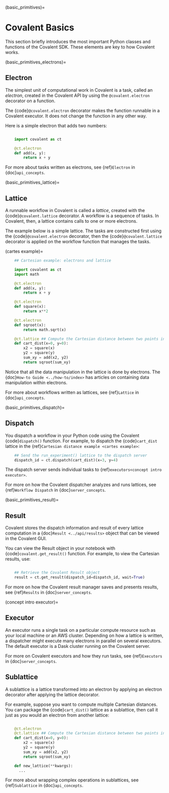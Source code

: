 (basic_primitives)=
# Covalent Basics

This section briefly introduces the most important Python classes and functions of the Covalent SDK. These elements are key to how Covalent works.


(basic_primitives_electrons)=
## Electron

The simplest unit of computational work in Covalent is a task, called an *electron*, created in the Covalent API by using the ``@covalent.electron`` decorator on a function.

The {code}`@covalent.electron` decorator makes the function runnable in a Covalent executor. It does not change the function in any other way.

Here is a simple electron that adds two numbers:

```python

    import covalent as ct

    @ct.electron
    def add(x, y):
        return x + y
```

For more about tasks written as electrons, see {ref}`Electron` in {doc}`api_concepts`.


(basic_primitives_lattice)=
## Lattice

A runnable workflow in Covalent is called a *lattice*, created with the {code}`@covalent.lattice` decorator. A workflow is a sequence of tasks. In Covalent, then, a lattice contains calls to one or more electrons.

The example below is a simple lattice. The tasks are constructed first using the {code}`@covalent.electron` decorator, then the {code}`@covalent.lattice` decorator is applied on the workflow function that manages the tasks.

(cartes example)=


```python
    ## Cartesian example: electrons and lattice

    import covalent as ct
    import math

    @ct.electron
    def add(x, y):
        return x + y

    @ct.electron
    def square(x):
        return x**2

    @ct.electron
    def sqroot(x):
        return math.sqrt(x)

    @ct.lattice ## Compute the Cartesian distance between two points in 2D
    def cart_dist(x=0, y=0):
        x2 = square(x)
        y2 = square(y)
        sum_xy = add(x2, y2)
        return sqroot(sum_xy)

```

Notice that all the data manipulation in the lattice is done by electrons. The {doc}`How-to Guide <../how-to/index>` has articles on containing data manipulation within electrons.

For more about workflows written as lattices, see {ref}`Lattice` in {doc}`api_concepts`.


(basic_primitives_dispatch)=
## Dispatch

You dispatch a workflow in your Python code using the Covalent {code}`dispatch()` function. For example, to dispatch the {code}`cart_dist` lattice in the {ref}`Cartesian distance example <cartes example>`:

```python
    ## Send the run_experiment() lattice to the dispatch server
    dispatch_id = ct.dispatch(cart_dist)(x=3, y=4)
```

The dispatch server sends individual tasks to {ref}`executors<concept intro executor>`.

For more on how the Covalent dispatcher analyzes and runs lattices, see {ref}`Workflow Dispatch` in {doc}`server_concepts`.


(basic_primitives_result)=
## Result

Covalent stores the dispatch information and result of every lattice computation in a {doc}`Result <../api/results>` object that can be viewed in the Covalent GUI.

You can view the Result object in your notebook with {code}`covalent.get_result()` function. For example, to view the Cartesian results, use:

```python

    ## Retrieve the Covalent Result object
    result = ct.get_result(dispatch_id=dispatch_id, wait=True)
```

For more on how the Covalent result manager saves and presents results, see {ref}`Results` in {doc}`server_concepts`.


(concept intro executor)=
## Executor

An executor runs a single task on a particular compute resource such as your local machine or an AWS cluster. Depending on how a lattice is written, a dispatcher might execute many electrons in parallel on several executors. The default executor is a Dask cluster running on the Covalent server.

For more on Covalent executors and how they run tasks, see {ref}`Executors` in {doc}`server_concepts`.


## Sublattice

A sublattice is a lattice transformed into an electron by applying an electron decorator after applying the lattice decorator.

For example, suppose you want to compute multiple Cartesian distances. You can package the {code}`cart_dist()` lattice as a sublattice, then call it just as you would an electron from another lattice:

```python

    @ct.electron
    @ct.lattice ## Compute the Cartesian distance between two points in 2D
    def cart_dist(x=0, y=0):
        x2 = square(x)
        y2 = square(y)
        sum_xy = add(x2, y2)
        return sqroot(sum_xy)

    def new_lattice(**kwargs):
      ...
```

For more about wrapping complex operations in sublattices, see {ref}`Sublattice` in {doc}`api_concepts`.

